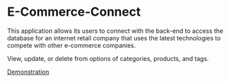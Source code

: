 # E-Commerce-Connect

This application allows its users to connect with the back-end to access the database for an internet retail company that uses the latest technologies to compete with other e-commerce companies.

View, update, or delete from options of categories, products, and tags.

[Demonstration](https://drive.google.com/file/d/1P34SMvfi91am0Cc3l_IqjNe0vbM8KsJ8/view)